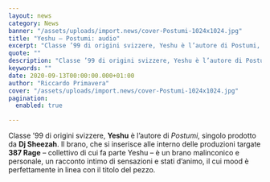 ```yaml
---
layout: news
category: News
banner: "/assets/uploads/import.news/cover-Postumi-1024x1024.jpg"
title: "Yeshu – Postumi: audio"
excerpt: "Classe ’99 di origini svizzere, Yeshu è l’autore di Postumi, singolo prodotto da Dj Sheezah. Il brano, che si inserisce alle interno delle produzioni targate 387 Rage – collettivo di cui fa parte Yeshu – è un brano malinconico e personale, un racconto intimo di sensazioni e stati d’animo, il cui mood è perfettamente in [&hellip"
quote: ""
description: "Classe ’99 di origini svizzere, Yeshu è l’autore di Postumi, singolo prodotto da Dj Sheezah. Il brano, che si inserisce alle interno delle produzioni targate 387 Rage – collettivo di cui fa parte Yeshu – è un brano malinconico e personale, un racconto intimo di sensazioni e stati d’animo, il cui mood è perfettamente in [&hellip"
keywords: ""
date: 2020-09-13T00:00:00.000+01:00
author: "Riccardo Primavera"
cover: "/assets/uploads/import.news/cover-Postumi-1024x1024.jpg"
pagination:
  enabled: true

---
```


Classe ’99 di origini svizzere, **Yeshu** è l’autore di _Postumi_, singolo prodotto da **Dj Sheezah**. Il brano, che si inserisce alle interno delle produzioni targate **387 Rage** – collettivo di cui fa parte Yeshu – è un brano malinconico e personale, un racconto intimo di sensazioni e stati d’animo, il cui mood è perfettamente in linea con il titolo del pezzo.